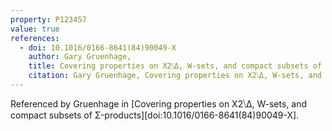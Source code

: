 ```yaml
---
property: P123457
value: true
references:
  - doi: 10.1016/0166-8641(84)90049-X
    author: Gary Gruenhage,
    title: Covering properties on X2⧹Δ, W-sets, and compact subsets of Σ-products
    citation: Gary Gruenhage, Covering properties on X2⧹Δ, W-sets, and compact subsets of Σ-products, Topology and its Applications, Volume 17, Issue 3, 1984, Pages 287-304, ISSN 0166-8641, http://dx.doi.org/10.1016/0166-8641(84)90049-X.
---
```


Referenced by Gruenhage in [Covering properties on X2⧹Δ, W-sets, and compact subsets of Σ-products][doi:10.1016/0166-8641(84)90049-X].
